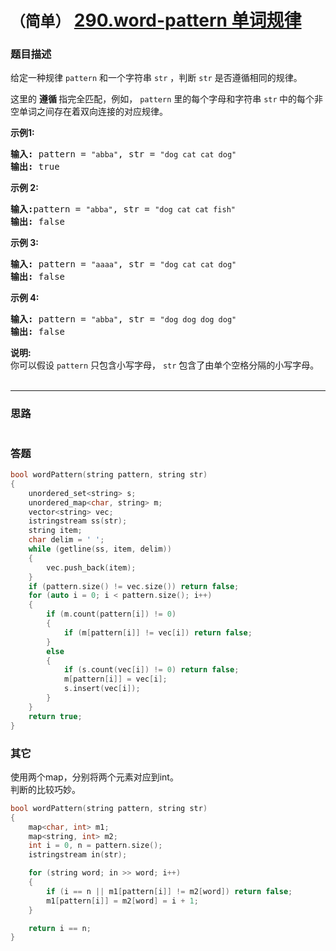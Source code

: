 # `（简单）`  [290.word-pattern 单词规律](https://leetcode-cn.com/problems/word-pattern/)

### 题目描述
<p>给定一种规律 <code>pattern</code>&nbsp;和一个字符串&nbsp;<code>str</code>&nbsp;，判断 <code>str</code> 是否遵循相同的规律。</p>

<p>这里的&nbsp;<strong>遵循&nbsp;</strong>指完全匹配，例如，&nbsp;<code>pattern</code>&nbsp;里的每个字母和字符串&nbsp;<code>str</code><strong>&nbsp;</strong>中的每个非空单词之间存在着双向连接的对应规律。</p>

<p><strong>示例1:</strong></p>

<pre><strong>输入:</strong> pattern = <code>"abba"</code>, str = <code>"dog cat cat dog"</code>
<strong>输出:</strong> true</pre>

<p><strong>示例 2:</strong></p>

<pre><strong>输入:</strong>pattern = <code>"abba"</code>, str = <code>"dog cat cat fish"</code>
<strong>输出:</strong> false</pre>

<p><strong>示例 3:</strong></p>

<pre><strong>输入:</strong> pattern = <code>"aaaa"</code>, str = <code>"dog cat cat dog"</code>
<strong>输出:</strong> false</pre>

<p><strong>示例&nbsp;4:</strong></p>

<pre><strong>输入:</strong> pattern = <code>"abba"</code>, str = <code>"dog dog dog dog"</code>
<strong>输出:</strong> false</pre>

<p><strong>说明:</strong><br>
你可以假设&nbsp;<code>pattern</code>&nbsp;只包含小写字母，&nbsp;<code>str</code>&nbsp;包含了由单个空格分隔的小写字母。&nbsp; &nbsp;&nbsp;</p>


---
### 思路
```
```

### 答题
``` C++
bool wordPattern(string pattern, string str)
{
	unordered_set<string> s;
	unordered_map<char, string> m;
	vector<string> vec;
	istringstream ss(str);
	string item;
	char delim = ' ';
	while (getline(ss, item, delim))
	{
		vec.push_back(item);
	}
	if (pattern.size() != vec.size()) return false;
	for (auto i = 0; i < pattern.size(); i++)
	{
		if (m.count(pattern[i]) != 0)
		{
			if (m[pattern[i]] != vec[i]) return false;
		}
		else
		{
			if (s.count(vec[i]) != 0) return false;
			m[pattern[i]] = vec[i];
			s.insert(vec[i]);
		}
	}
	return true;
}
```

### 其它
使用两个map，分别将两个元素对应到int。  
判断的比较巧妙。
``` C++
bool wordPattern(string pattern, string str) 
{
	map<char, int> m1;
	map<string, int> m2;
	int i = 0, n = pattern.size();
	istringstream in(str);

	for (string word; in >> word; i++)
	{
		if (i == n || m1[pattern[i]] != m2[word]) return false;
		m1[pattern[i]] = m2[word] = i + 1;
	}

	return i == n;
}
```

